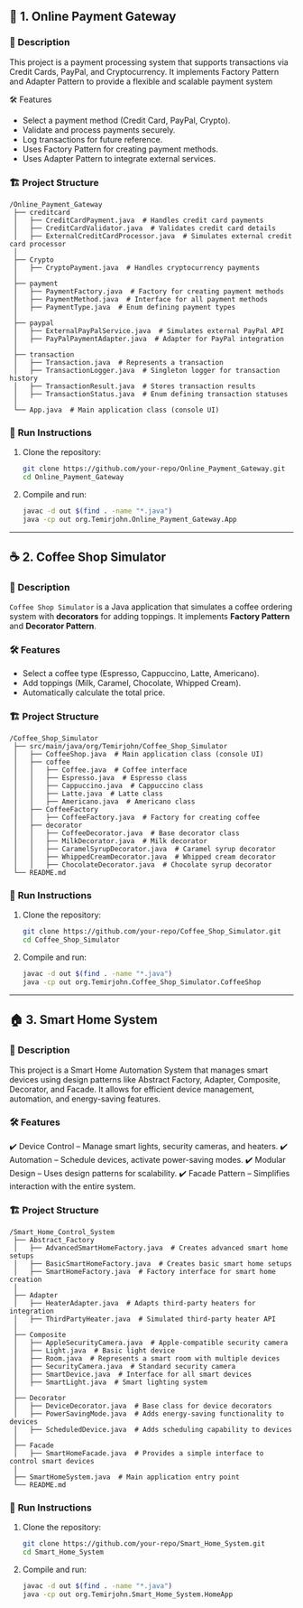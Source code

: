 ## 📌 **1. Online Payment Gateway**  

### 📖 Description  
This project is a payment processing system that supports transactions via Credit Cards, PayPal, and Cryptocurrency. It implements Factory Pattern and Adapter Pattern to provide a flexible and scalable payment system  

🛠️ Features

-  Select a payment method (Credit Card, PayPal, Crypto).
-  Validate and process payments securely.
-  Log transactions for future reference.
-  Uses Factory Pattern for creating payment methods.
-  Uses Adapter Pattern to integrate external services.

### 🏗️ **Project Structure**  
```
/Online_Payment_Gateway
 ├── creditcard
 │   ├── CreditCardPayment.java  # Handles credit card payments
 │   ├── CreditCardValidator.java  # Validates credit card details
 │   ├── ExternalCreditCardProcessor.java  # Simulates external credit card processor
 │
 ├── Crypto
 │   ├── CryptoPayment.java  # Handles cryptocurrency payments
 │
 ├── payment
 │   ├── PaymentFactory.java  # Factory for creating payment methods
 │   ├── PaymentMethod.java  # Interface for all payment methods
 │   ├── PaymentType.java  # Enum defining payment types
 │
 ├── paypal
 │   ├── ExternalPayPalService.java  # Simulates external PayPal API
 │   ├── PayPalPaymentAdapter.java  # Adapter for PayPal integration
 │
 ├── transaction
 │   ├── Transaction.java  # Represents a transaction
 │   ├── TransactionLogger.java  # Singleton logger for transaction history
 │   ├── TransactionResult.java  # Stores transaction results
 │   ├── TransactionStatus.java  # Enum defining transaction statuses
 │
 └── App.java  # Main application class (console UI)

```

### 🚀 **Run Instructions**  
1. Clone the repository:  
   ```sh
   git clone https://github.com/your-repo/Online_Payment_Gateway.git
   cd Online_Payment_Gateway
   ```
2. Compile and run:  
   ```sh
   javac -d out $(find . -name "*.java")
   java -cp out org.Temirjohn.Online_Payment_Gateway.App
   ```

---

## ☕ **2. Coffee Shop Simulator**  

### 📖 Description  
`Coffee Shop Simulator` is a Java application that simulates a coffee ordering system with **decorators** for adding toppings. It implements **Factory Pattern** and **Decorator Pattern**.  

### 🛠️ **Features**  
- Select a coffee type (Espresso, Cappuccino, Latte, Americano).  
- Add toppings (Milk, Caramel, Chocolate, Whipped Cream).  
- Automatically calculate the total price.  

### 🏗️ **Project Structure**  
```
/Coffee_Shop_Simulator
 ├── src/main/java/org/Temirjohn/Coffee_Shop_Simulator
 │   ├── CoffeeShop.java  # Main application class (console UI)
 │   ├── coffee
 │   │   ├── Coffee.java  # Coffee interface
 │   │   ├── Espresso.java  # Espresso class
 │   │   ├── Cappuccino.java  # Cappuccino class
 │   │   ├── Latte.java  # Latte class
 │   │   ├── Americano.java  # Americano class
 │   ├── CoffeeFactory
 │   │   ├── CoffeeFactory.java  # Factory for creating coffee
 │   ├── decorator
 │   │   ├── CoffeeDecorator.java  # Base decorator class
 │   │   ├── MilkDecorator.java  # Milk decorator
 │   │   ├── CaramelSyrupDecorator.java  # Caramel syrup decorator
 │   │   ├── WhippedCreamDecorator.java  # Whipped cream decorator
 │   │   ├── ChocolateDecorator.java  # Chocolate syrup decorator
 └── README.md
```

### 🚀 **Run Instructions**  
1. Clone the repository:  
   ```sh
   git clone https://github.com/your-repo/Coffee_Shop_Simulator.git
   cd Coffee_Shop_Simulator
   ```
2. Compile and run:  
   ```sh
   javac -d out $(find . -name "*.java")
   java -cp out org.Temirjohn.Coffee_Shop_Simulator.CoffeeShop
   ```

---

## 🏠 **3. Smart Home System**  

### 📖 Description  
This project is a Smart Home Automation System that manages smart devices using design patterns like Abstract Factory, Adapter, Composite, Decorator, and Facade. It allows for efficient device management, automation, and energy-saving features. 

### 🛠️ **Features**  
✔️ Device Control – Manage smart lights, security cameras, and heaters.
✔️ Automation – Schedule devices, activate power-saving modes.
✔️ Modular Design – Uses design patterns for scalability.
✔️ Facade Pattern – Simplifies interaction with the entire system.

### 🏗️ **Project Structure**  
```
/Smart_Home_Control_System
 ├── Abstract_Factory
 │   ├── AdvancedSmartHomeFactory.java  # Creates advanced smart home setups
 │   ├── BasicSmartHomeFactory.java  # Creates basic smart home setups
 │   ├── SmartHomeFactory.java  # Factory interface for smart home creation
 │
 ├── Adapter
 │   ├── HeaterAdapter.java  # Adapts third-party heaters for integration
 │   ├── ThirdPartyHeater.java  # Simulated third-party heater API
 │
 ├── Composite
 │   ├── AppleSecurityCamera.java  # Apple-compatible security camera
 │   ├── Light.java  # Basic light device
 │   ├── Room.java  # Represents a smart room with multiple devices
 │   ├── SecurityCamera.java  # Standard security camera
 │   ├── SmartDevice.java  # Interface for all smart devices
 │   ├── SmartLight.java  # Smart lighting system
 │
 ├── Decorator
 │   ├── DeviceDecorator.java  # Base class for device decorators
 │   ├── PowerSavingMode.java  # Adds energy-saving functionality to devices
 │   ├── ScheduledDevice.java  # Adds scheduling capability to devices
 │
 ├── Facade
 │   ├── SmartHomeFacade.java  # Provides a simple interface to control smart devices
 │
 ├── SmartHomeSystem.java  # Main application entry point
 └── README.md

```

### 🚀 **Run Instructions**  
1. Clone the repository:  
   ```sh
   git clone https://github.com/your-repo/Smart_Home_System.git
   cd Smart_Home_System
   ```
2. Compile and run:  
   ```sh
   javac -d out $(find . -name "*.java")
   java -cp out org.Temirjohn.Smart_Home_System.HomeApp
   ```
